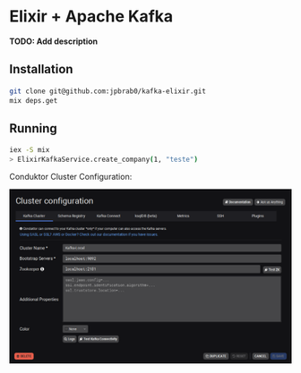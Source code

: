 # Elixir + Apache Kafka

**TODO: Add description**

## Installation
```bash
git clone git@github.com:jpbrab0/kafka-elixir.git
mix deps.get
```

## Running
```bash
iex -S mix
> ElixirKafkaService.create_company(1, "teste")
```

Conduktor Cluster Configuration:

![Conduktor Cluster Configuration](./.github/conduktorkafkaclusterconfiguration.PNG)